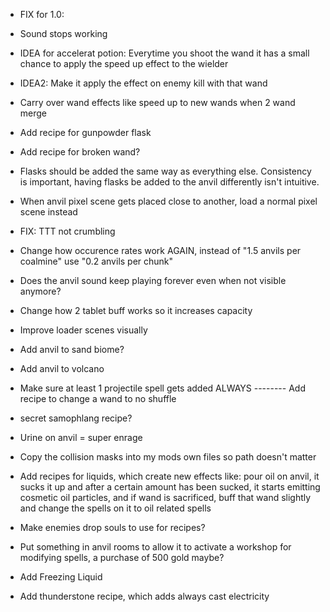 - FIX for 1.0:
- Sound stops working

- IDEA for accelerat potion: Everytime you shoot the wand it has a small chance to apply the speed up effect to the wielder
- IDEA2: Make it apply the effect on enemy kill with that wand
- Carry over wand effects like speed up to new wands when 2 wand merge
- Add recipe for gunpowder flask
- Add recipe for broken wand?
- Flasks should be added the same way as everything else. Consistency is important, having flasks be added to the anvil differently isn't intuitive.

- When anvil pixel scene gets placed close to another, load a normal pixel scene instead
- FIX: TTT not crumbling
- Change how occurence rates work AGAIN, instead of "1.5 anvils per coalmine" use "0.2 anvils per chunk"
- Does the anvil sound keep playing forever even when not visible anymore?
- Change how 2 tablet buff works so it increases capacity
- Improve loader scenes visually
- Add anvil to sand biome?
- Add anvil to volcano
- Make sure at least 1 projectile spell gets added ALWAYS
-------- Add recipe to change a wand to no shuffle
- secret samophlang recipe?
- Urine on anvil = super enrage
- Copy the collision masks into my mods own files so path doesn't matter
- Add recipes for liquids, which create new effects like: pour oil on anvil, it sucks it up and after a certain amount has been sucked, it starts emitting cosmetic oil particles, and if wand is sacrificed, buff that wand slightly and change the spells on it to oil related spells
- Make enemies drop souls to use for recipes?
- Put something in anvil rooms to allow it to activate a workshop for modifying spells, a purchase of 500 gold maybe?
- Add Freezing Liquid
- Add thunderstone recipe, which adds always cast electricity
